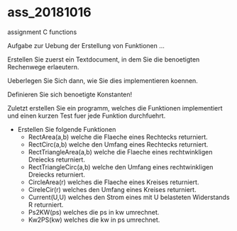 # ass_20181016
assignment C functions

Aufgabe zur Uebung der Erstellung von Funktionen ...

Erstellen Sie zuerst ein Textdocument, in dem Sie die benoetigten Rechenwege erlaeutern.

Ueberlegen Sie Sich dann, wie Sie dies implementieren koennen.

Definieren Sie sich benoetigte Konstanten!

Zuletzt erstellen Sie ein programm, welches die Funktionen implementiert und einen kurzen 
Test fuer jede Funktion durchfuehrt. 

* Erstellen Sie folgende Funktionen
  * RectArea(a,b) welche die Flaeche eines Rechtecks returniert.
  * RectCirc(a,b) welche den Umfang eines Rechtecks returniert.
  * RectTriangleArea(a,b) welche die Flaeche eines rechtwinkligen Dreiecks returniert.
  * RectTriangleCirc(a,b) welche den Umfang eines rechtwinkligen Dreiecks returniert.
  * CircleArea(r) welches die Flaeche eines Kreises returniert.
  * CireleCir(r) welches den Umfang eines Kreises returniert.
  * Current(U,U) welches den Strom eines mit U belasteten Widerstands R returniert.
  * Ps2KW(ps) welches die ps in kw umrechnet.
  * Kw2PS(kw) welches die kw in ps umrechnet.
  
